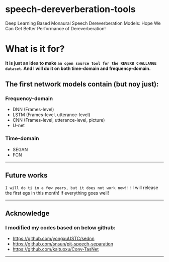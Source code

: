 # speech-dereverberation-tools
Deep Learning Based Monaural Speech Dereverberation Models: Hope We Can Get Better Performance of Dereverberation! 


# What is it for? 
#### It is just an idea to make `an open source tool for the REVERB CHALLANGE dataset`. And I will do it on both time-domain and frequency-domain. 


## The first network models contain (but noy just):
### Frequency-domain
* DNN (Frames-level)
* LSTM (Frames-level, utterance-level)
* CNN (Frames-level, utterance-level, picture)
* U-net
### Time-domain
* SEGAN
* FCN

*****

## Future works
`I will do ti in a few years, but it does not work now!!!`
I will release the first egs in this month! If everything goes well!

*****

## Acknowledge
### I modified my codes based on below github:
* https://github.com/yongxuUSTC/sednn
* https://github.com/snsun/pit-speech-separation
* https://github.com/kaituoxu/Conv-TasNet

*****
